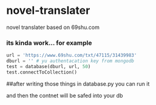 # novel-translater
novel translater based on 69shu.com


### its kinda work... for example

```python
url = 'https://www.69shu.com/txt/47115/31439983'
dburl = '' # yu authentacation key from mongodb
test = database(dburl, url, 50)
test.connectToCollection()
```

##after writing those things in database.py you can run it

and then the contnet will be safed into your db
